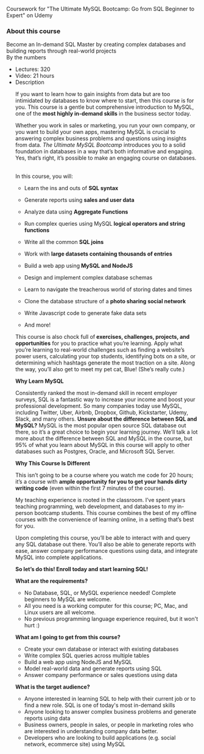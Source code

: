 Coursework for "The Ultimate MySQL Bootcamp: Go from SQL Beginner to Expert" on Udemy


<h3 translate=""><span>About this course</span></h3> <div class="course-headline"> Become an In-demand SQL Master by creating complex databases and building reports through real-world projects </div> <div class="separator"></div> <div class="row course-section"> <div class="col-xs-3 section-title" translate=""><span>By the numbers</span></div> <ul class="col-xs-4"> <!----> <!----> <!----><li class="list-item" ng-if="!course.is_practice_test_course"> <span> <span translate=""><span>Lectures:</span></span> 320 </span> </li><!----> <!----><li class="list-item" ng-if="!course.is_practice_test_course"> <span> <span translate=""><span>Video:</span></span> 21 hours </span> </li><!----> <li class="list-item"><div class="col-xs-3 section-title" translate=""><span>Description</span></div> <view-more view-more-style="'simple'" class="db col-xs-9 course-description"><!----> <!----><div ng-if="!filterHtml" class="view-more" style=""> <div ng-bind-html="text" class="view-more__text"></div> <div class="view-more__content" ng-class="{'view-more__content--collapsed': showToggle &amp;&amp; isCollapsed}" ng-transclude="" style=""> <div ng-bind-html="course.description"><p>If you want to learn how to gain insights from data but are too intimidated by databases to know where to start, then this course is for you. This course is a gentle but comprehensive introduction to MySQL, one of the <strong>most highly in-demand skills</strong> in the business sector today. &nbsp;</p>

<p>Whether you work in sales or marketing, you run your own company, or you want to build your own apps, mastering MySQL is crucial to answering complex business problems and questions using insights from data. <em>The Ultimate MySQL Bootcamp</em> introduces you to a solid foundation in databases in a way that’s both informative and engaging. Yes, that’s right, it’s possible to make an engaging course on databases. &nbsp;</p>

<p>In this course, you will:</p>

<ul><li><p>Learn the ins and outs of <strong>SQL syntax</strong></p></li><li><p>Generate reports using <strong>sales and user data</strong></p></li><li><p>Analyze data using <strong>Aggregate Functions</strong></p></li><li><p>Run complex queries using MySQL<strong> logical operators and string functions</strong></p></li><li><p>Write all the common <strong>SQL joins</strong></p></li><li><p>Work with <strong>large datasets containing thousands of entries</strong></p></li><li><p>Build a web app using<strong> MySQL&nbsp;and NodeJS</strong></p></li><li><p>Design and implement complex database schemas</p></li><li><p>Learn to navigate the treacherous world of storing dates and times</p></li><li><p>Clone the database structure of a <strong>photo sharing social network</strong></p></li><li><p>Write Javascript code to generate fake data sets</p></li><li><p>And more!</p></li></ul>



<p>This course is also chock full of<strong> exercises, challenges, projects, and opportunities</strong> for you to practice what you’re learning. Apply what you’re learning to real-world challenges such as finding a website’s power users, calculating your top students, identifying bots on a site, or determining which hashtags generate the most traction on a site. Along the way, you’ll also get to meet my pet cat, Blue! (She’s really cute.)</p>



<p><strong>Why Learn MySQL</strong></p>



<p>Consistently ranked the most in-demand skill in recent employer surveys, SQL is a fantastic way to increase your income and boost your professional development. So many companies today use MySQL, including Twitter, Uber, Airbnb, Dropbox, Github, Kickstarter, Udemy, Slack, and many others. <strong>Unsure about the difference between SQL and MySQL?</strong> MySQL is the most popular open source SQL database out there, so it’s a great choice to begin your learning journey. We’ll talk a lot more about the difference between SQL and MySQL in the course, but 95% of what you learn about MySQL in this course will apply to other databases such as Postgres, Oracle, and Microsoft SQL Server.</p>



<p><strong>Why This Course Is Different &nbsp;</strong></p>



<p>This isn’t going to be a course where you watch me code for 20 hours; it’s a course with <strong>ample opportunity for you to get your hands dirty writing code</strong> (even within the first 7 minutes of the course).</p>



<p>My teaching experience is rooted in the classroom. I’ve spent years teaching programming, web development, and databases to my in-person bootcamp students. This course combines the best of my offline courses with the convenience of learning online, in a setting that’s best for you. &nbsp;&nbsp;</p>



<p>Upon completing this course, you’ll be able to interact with and query any SQL database out there. You’ll also be able to generate reports with ease, answer company performance questions using data, and integrate MySQL into complete applications.</p>

<p><strong>So let’s do this! Enroll today and start learning SQL!</strong></p></div> <!----><p class="course-description-title" ng-if="course.prerequisites" style=""> <strong translate=""><span>What are the requirements?</span></strong> </p><!----> <!----><ul ng-if="course.prerequisites" class="" style=""> <!----><li ng-repeat="item in course.prerequisites track by $index">No Database, SQL, or MySQL experience needed!  Complete beginners to MySQL are welcome. </li><!----><li ng-repeat="item in course.prerequisites track by $index">All you need is a working computer for this course; PC, Mac, and Linux users are all welcome.</li><!----><li ng-repeat="item in course.prerequisites track by $index">No previous programming language experience required, but it won't hurt :)</li><!----> </ul><!----> <!----><p class="course-description-title" ng-if="course.objectives"> <strong translate=""><span>What am I going to get from this course?</span></strong> </p><!----> <!----><ul ng-if="course.objectives" class=""> <!----><li ng-repeat="item in course.objectives track by $index">Create your own database or interact with existing databases</li><!----><li ng-repeat="item in course.objectives track by $index">Write complex SQL queries across multiple tables </li><!----><li ng-repeat="item in course.objectives track by $index">Build a web app using NodeJS and MySQL</li><!----><li ng-repeat="item in course.objectives track by $index">Model real-world data and generate reports using SQL </li><!----><li ng-repeat="item in course.objectives track by $index">Answer company performance or sales questions using data</li><!----> </ul><!----> <!----><p class="course-description-title" ng-if="course.target_audiences"> <strong translate=""><span>What is the target audience?</span></strong> </p><!----> <!----><ul ng-if="course.target_audiences" class=""> <!----><li ng-repeat="item in course.target_audiences track by $index">Anyone interested in learning SQL to help with their current job or to find a new role. SQL is one of today's most in-demand skills</li><!----><li ng-repeat="item in course.target_audiences track by $index">Anyone looking to answer complex business problems and generate reports using data </li><!----><li ng-repeat="item in course.target_audiences track by $index">Business owners, people in sales, or people in marketing roles who are interested in understanding company data better. </li><!----><li ng-repeat="item in course.target_audiences track by $index">Developers who are looking to build applications (e.g. social network, ecommerce site) using MySQL</li><!----> </ul><!----> </div> </div><!----> <!---->
